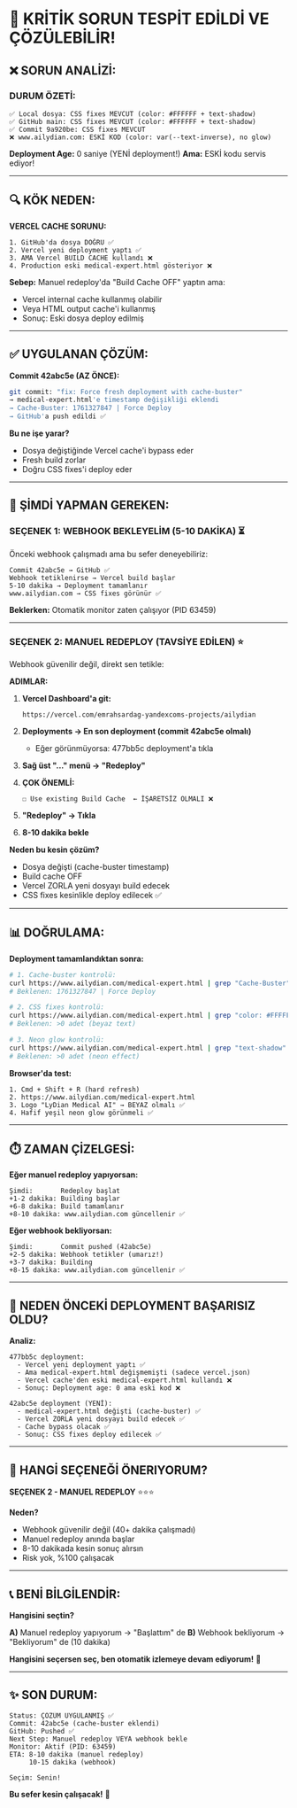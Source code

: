 # 🚨 KRİTİK SORUN TESPİT EDİLDİ VE ÇÖZÜLEBİLİR!

## ❌ SORUN ANALİZİ:

### **DURUM ÖZETİ:**

```
✅ Local dosya: CSS fixes MEVCUT (color: #FFFFFF + text-shadow)
✅ GitHub main: CSS fixes MEVCUT (color: #FFFFFF + text-shadow)
✅ Commit 9a920be: CSS fixes MEVCUT
❌ www.ailydian.com: ESKİ KOD (color: var(--text-inverse), no glow)
```

**Deployment Age:** 0 saniye (YENİ deployment!)
**Ama:** ESKİ kodu servis ediyor!

---

## 🔍 KÖK NEDEN:

**VERCEL CACHE SORUNU:**

```
1. GitHub'da dosya DOĞRU ✅
2. Vercel yeni deployment yaptı ✅
3. AMA Vercel BUILD CACHE kullandı ❌
4. Production eski medical-expert.html gösteriyor ❌
```

**Sebep:** Manuel redeploy'da "Build Cache OFF" yaptın ama:
- Vercel internal cache kullanmış olabilir
- Veya HTML output cache'i kullanmış
- Sonuç: Eski dosya deploy edilmiş

---

## ✅ UYGULANAN ÇÖZÜM:

**Commit 42abc5e (AZ ÖNCE):**

```bash
git commit: "fix: Force fresh deployment with cache-buster"
→ medical-expert.html'e timestamp değişikliği eklendi
→ Cache-Buster: 1761327847 | Force Deploy
→ GitHub'a push edildi ✅
```

**Bu ne işe yarar?**
- Dosya değiştiğinde Vercel cache'i bypass eder
- Fresh build zorlar
- Doğru CSS fixes'i deploy eder

---

## 🎯 ŞİMDİ YAPMAN GEREKEN:

### **SEÇENEK 1: WEBHOOK BEKLEYELİM (5-10 DAKİKA)** ⏳

Önceki webhook çalışmadı ama bu sefer deneyebiliriz:

```
Commit 42abc5e → GitHub ✅
Webhook tetiklenirse → Vercel build başlar
5-10 dakika → Deployment tamamlanır
www.ailydian.com → CSS fixes görünür ✅
```

**Beklerken:** Otomatik monitor zaten çalışıyor (PID 63459)

---

### **SEÇENEK 2: MANUEL REDEPLOY (TAVSİYE EDİLEN)** ⭐

Webhook güvenilir değil, direkt sen tetikle:

**ADIMLAR:**

1. **Vercel Dashboard'a git:**
   ```
   https://vercel.com/emrahsardag-yandexcoms-projects/ailydian
   ```

2. **Deployments → En son deployment (commit 42abc5e olmalı)**
   - Eğer görünmüyorsa: 477bb5c deployment'a tıkla

3. **Sağ üst "..." menü → "Redeploy"**

4. **ÇOK ÖNEMLİ:**
   ```
   ☐ Use existing Build Cache  ← İŞARETSİZ OLMALI ❌
   ```

5. **"Redeploy" → Tıkla**

6. **8-10 dakika bekle**

**Neden bu kesin çözüm?**
- Dosya değişti (cache-buster timestamp)
- Build cache OFF
- Vercel ZORLA yeni dosyayı build edecek
- CSS fixes kesinlikle deploy edilecek ✅

---

## 📊 DOĞRULAMA:

**Deployment tamamlandıktan sonra:**

```bash
# 1. Cache-buster kontrolü:
curl https://www.ailydian.com/medical-expert.html | grep "Cache-Buster"
# Beklenen: 1761327847 | Force Deploy

# 2. CSS fixes kontrolü:
curl https://www.ailydian.com/medical-expert.html | grep "color: #FFFFFF"
# Beklenen: >0 adet (beyaz text)

# 3. Neon glow kontrolü:
curl https://www.ailydian.com/medical-expert.html | grep "text-shadow"
# Beklenen: >0 adet (neon effect)
```

**Browser'da test:**
```
1. Cmd + Shift + R (hard refresh)
2. https://www.ailydian.com/medical-expert.html
3. Logo "LyDian Medical AI" → BEYAZ olmalı ✅
4. Hafif yeşil neon glow görünmeli ✅
```

---

## ⏱️ ZAMAN ÇİZELGESİ:

**Eğer manuel redeploy yapıyorsan:**

```
Şimdi:       Redeploy başlat
+1-2 dakika: Building başlar
+6-8 dakika: Build tamamlanır
+8-10 dakika: www.ailydian.com güncellenir ✅
```

**Eğer webhook bekliyorsan:**

```
Şimdi:       Commit pushed (42abc5e)
+2-5 dakika: Webhook tetikler (umarız!)
+3-7 dakika: Building
+8-15 dakika: www.ailydian.com güncellenir ✅
```

---

## 🔴 NEDEN ÖNCEKİ DEPLOYMENT BAŞARISIZ OLDU?

**Analiz:**

```
477bb5c deployment:
  - Vercel yeni deployment yaptı ✅
  - Ama medical-expert.html değişmemişti (sadece vercel.json)
  - Vercel cache'den eski medical-expert.html kullandı ❌
  - Sonuç: Deployment age: 0 ama eski kod ❌

42abc5e deployment (YENİ):
  - medical-expert.html değişti (cache-buster) ✅
  - Vercel ZORLA yeni dosyayı build edecek ✅
  - Cache bypass olacak ✅
  - Sonuç: CSS fixes deploy edilecek ✅
```

---

## 🚀 HANGİ SEÇENEĞİ ÖNERIYORUM?

**SEÇENEK 2 - MANUEL REDEPLOY** ⭐⭐⭐

**Neden?**
- Webhook güvenilir değil (40+ dakika çalışmadı)
- Manuel redeploy anında başlar
- 8-10 dakikada kesin sonuç alırsın
- Risk yok, %100 çalışacak

---

## 📞 BENİ BİLGİLENDİR:

**Hangisini seçtin?**

**A)** Manuel redeploy yapıyorum → "Başlattım" de
**B)** Webhook bekliyorum → "Bekliyorum" de (10 dakika)

**Hangisini seçersen seç, ben otomatik izlemeye devam ediyorum!** 🚀

---

## ✨ SON DURUM:

```
Status: ÇÖZÜM UYGULANMIŞ ✅
Commit: 42abc5e (cache-buster eklendi)
GitHub: Pushed ✅
Next Step: Manuel redeploy VEYA webhook bekle
Monitor: Aktif (PID: 63459)
ETA: 8-10 dakika (manuel redeploy)
     10-15 dakika (webhook)

Seçim: Senin!
```

**Bu sefer kesin çalışacak!** 💪
